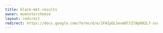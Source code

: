 ```yaml
---
title: black-mkt-results
owner: muenstercheese
layout: redirect
redirect: https://docs.google.com/forms/d/e/1FAIpQLSeumDlYZlNp802L7-sscXOfRyvC7UsSFV0LeqLg1qrtayMB6w/viewform
---
```

